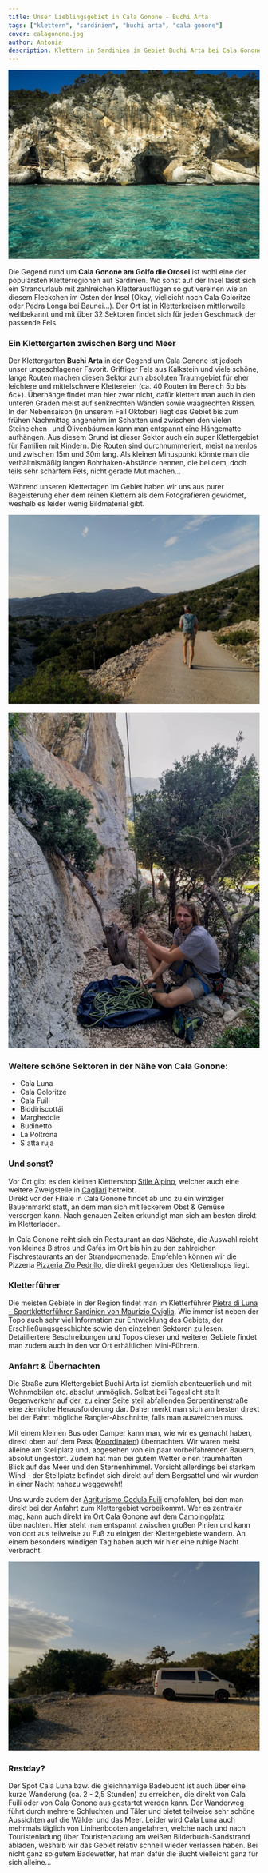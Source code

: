 ```yaml
---
title: Unser Lieblingsgebiet in Cala Gonone - Buchi Arta
tags: ["klettern", "sardinien", "buchi arta", "cala gonone"]
cover: calagonone.jpg
author: Antonia
description: Klettern in Sardinien im Gebiet Buchi Arta bei Cala Gonone
---
```

![Bucht bei Cala Gonone](./calagonone.jpg)

Die Gegend rund um **Cala Gonone am Golfo die Orosei** ist wohl eine der populärsten Kletterregionen auf Sardinien. Wo sonst auf der Insel lässt sich ein Strandurlaub mit zahlreichen Kletterausflügen so gut vereinen wie an diesem Fleckchen im Osten der Insel (Okay, vielleicht noch Cala Goloritze oder Pedra Longa bei Baunei...). Der Ort ist in Kletterkreisen mittlerweile weltbekannt und mit über 32 Sektoren findet sich für jeden Geschmack der passende Fels. 

### Ein Klettergarten zwischen Berg und Meer

Der Klettergarten **Buchi Arta** in der Gegend um Cala Gonone ist jedoch unser ungeschlagener Favorit. Griffiger Fels aus Kalkstein und viele schöne, lange Routen machen diesen Sektor zum absoluten Traumgebiet für eher leichtere und mittelschwere Klettereien (ca. 40 Routen im Bereich 5b bis 6c+). Überhänge findet man hier zwar nicht, dafür klettert man auch in den unteren Graden meist auf senkrechten Wänden sowie waagrechten Rissen. In der Nebensaison (in unserem Fall Oktober) liegt das Gebiet bis zum frühen Nachmittag angenehm im Schatten und zwischen den vielen Steineichen- und Olivenbäumen kann man entspannt eine Hängematte aufhängen. Aus diesem Grund ist dieser Sektor auch ein super Klettergebiet für Familien mit Kindern. Die Routen sind durchnummeriert, meist namenlos und zwischen 15m und 30m lang. Als kleinen Minuspunkt könnte man die verhältnismäßig langen Bohrhaken-Abstände nennen, die bei dem, doch teils sehr scharfem Fels, nicht gerade Mut machen... 

Während unseren Klettertagen im Gebiet haben wir uns aus purer Begeisterung eher dem reinen Klettern als dem Fotografieren gewidmet, weshalb es leider wenig Bildmaterial gibt.

![Zustieg Buchi Arta](./buchiartacover.jpg)

![Klettergarten Buchi Arta](./yannickseil.jpg)

### Weitere schöne Sektoren in der Nähe von Cala Gonone:
* Cala Luna
* Cala Goloritze
* Cala Fuili 
* Biddiriscottái
* Margheddie
* Budinetto
* La Poltrona
* S´atta ruja

### Und sonst?
Vor Ort gibt es den kleinen Klettershop [Stile Alpino](https://goo.gl/maps/bnU8cUd7xtGvWbQ1A), welcher auch eine weitere Zweigstelle in [Cagliari](https://goo.gl/maps/zF2xFi4gzwgzebhf7) betreibt.
<br/> Direkt vor der Filiale in Cala Gonone findet ab und zu ein winziger Bauernmarkt statt, an dem man sich mit leckerem Obst & Gemüse versorgen kann. Nach genauen Zeiten erkundigt man sich am besten direkt im Kletterladen.

In Cala Gonone reiht sich ein Restaurant an das Nächste, die Auswahl reicht von kleines Bistros und Cafés im Ort bis hin zu den zahlreichen Fischrestaurants an der Strandpromenade. Empfehlen können wir die Pizzeria [Pizzeria Zio Pedrillo](https://g.page/pizzeriaziopedrillo?share), die direkt gegenüber des Klettershops liegt.

### Kletterführer
Die meisten Gebiete in der Region findet man im Kletterführer [Pietra di Luna - Sportkletterführer Sardinien von Maurizio Oviglia](https://www.freytagberndt.com/produkt/9788889661314-oviglia-maurizio-pietra-di-luna-sportklettern-deutsch/). Wie immer ist neben der Topo auch sehr viel Information zur Entwicklung des Gebiets, der Erschließungsgeschichte sowie den einzelnen Sektoren zu lesen. Detailliertere Beschreibungen und Topos dieser und weiterer Gebiete findet man zudem auch in den vor Ort erhältlichen Mini-Führern. 

### Anfahrt & Übernachten

Die Straße zum Klettergebiet Buchi Arta ist ziemlich abenteuerlich und mit Wohnmobilen etc. absolut unmöglich. Selbst bei Tageslicht stellt Gegenverkehr auf der, zu einer Seite steil abfallenden Serpentinenstraße eine ziemliche Herausforderung dar. Daher merkt man sich am besten direkt bei der Fahrt mögliche Rangier-Abschnitte, falls man ausweichen muss. 

Mit einem kleinen Bus oder Camper kann man, wie wir es gemacht haben, direkt oben auf dem Pass ([Koordinaten](https://goo.gl/maps/gUULgSqJrD9uvaQu8)) übernachten. Wir waren meist alleine am Stellplatz und, abgesehen von ein paar vorbeifahrenden Bauern, absolut ungestört. Zudem hat man bei gutem Wetter einen traumhaften Blick auf das Meer und den Sternenhimmel. Vorsicht allerdings bei starkem Wind - der Stellplatz befindet sich direkt auf dem Bergsattel und wir wurden in einer Nacht nahezu weggeweht!

Uns wurde zudem der [Agriturismo Codula Fuili](https://goo.gl/maps/y32nsXTo3hFYamDFA) empfohlen, bei den man direkt bei der Anfahrt zum Klettergebiet vorbeikommt.
Wer es zentraler mag, kann auch direkt im Ort Cala Gonone auf dem [Campingplatz](https://www.calagononecamping.com/de/) übernachten. Hier steht man entspannt zwischen großen Pinien und kann von dort aus teilweise zu Fuß zu einigen der Klettergebiete wandern. An einem besonders windigen Tag haben auch wir hier eine ruhige Nacht verbracht.

![Standplatz auf dem Pass Richtung Buchi Arta](./standplatzbuchiarta.jpg)

### Restday?

Der Spot Cala Luna bzw. die gleichnamige Badebucht ist auch über eine kurze Wanderung (ca. 2 - 2,5 Stunden) zu erreichen, die direkt von Cala Fuili oder von Cala Gonone aus gestartet werden kann. Der Wanderweg führt durch mehrere Schluchten und Täler und bietet teilweise sehr schöne Aussichten auf die Wälder und das Meer. Leider wird Cala Luna auch mehrmals täglich von Lininenbooten angefahren, welche nach und nach Touristenladung über Touristenladung am weißen Bilderbuch-Sandstrand abladen, weshalb wir das Gebiet relativ schnell wieder verlassen haben. Bei nicht ganz so gutem Badewetter, hat man dafür die Bucht vielleicht ganz für sich alleine...
